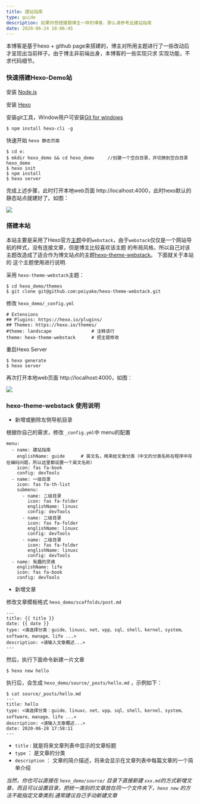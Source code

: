 ```yaml
---
title: 建站指南
type: guide
description: 如果你想搭建跟博主一样的博客，那么请参考此建站指南
date: 2020-06-24 18:06:45
---
```


本博客是基于hexo + github page来搭建的，博主对所用主题进行了一些改动后才呈现出当前样子。由于博主非前端出身，本博客的一些实现只求
实现功能，不求代码细节。

### 快速搭建Hexo-Demo站

安装 [Node.js](https://nodejs.org/en/)

安装 [Hexo](https://hexo.io/zh-cn/)

安装git工具，Window用户可安装[Git for windows](https://gitforwindows.org/)
   
    $ npm install hexo-cli -g

快速开始 `hexo 静态页面`

```
$ cd e:
$ mkdir hexo_demo && cd hexo_demo     //创建一个空白目录，并切换到空白目录hexo_demo
$ hexo init
$ npm install
$ hexo server
```

完成上述步骤，此时打开本地web页面 http://localhost:4000，此时hexo默认的静态站点就建好了。如图：

<img src="/images/hexo_demo.png">

### 搭建本站

本站主要是采用了Hexo官方[主题](https://hexo.io/themes/)中的`webstack`，由于`webstack`仅仅是一个网站导航的样式，没有连接文章，但是博主比较喜欢该主题
的布局风格，所以自己对该主题改造成了适合作为博文站点的主题[hexo-theme-webstack](git@github.com:peiyake/hexo-theme-webstack.git)。 下面就关于本站的
这个主题使用进行说明.

采用 `hexo-theme-webstack`主题：

```
$ cd hexo_demo/themes
$ git clone git@github.com:peiyake/hexo-theme-webstack.git
```

修改 `hexo_demo/_config.yml`

```
# Extensions
## Plugins: https://hexo.io/plugins/
## Themes: https://hexo.io/themes/
#theme: landscape               # 注释该行
theme: hexo-theme-webstack      # 把主题修改
```

重启Hexo Server

    $ hexo generate
    $ hexo server

再次打开本地web页面 http://localhost:4000，如图：

<img src="/images/hexo_piak.png">

### hexo-theme-webstack 使用说明

* 新增或删除左侧导航目录

根据你自己的需求，修改 `_config.yml`中 menu的配置

```
menu:
  - name: 建站指南
    englishName: guide      # 英文名，用来给文章分类（中文的分类名称在程序中存在编码问题，所以这里都设置一个英文名称）
    icon: fas fa-book
    config: devTools
  - name: 一级目录
    icon: fas fa-th-list
    submenu:
      - name: 二级目录
        icon: fas fa-folder
        englishName: linuxc
        config: devTools
      - name: 二级目录
        icon: fas fa-folder
        englishName: linuxc
        config: devTools
      - name: 二级目录
        icon: fas fa-folder
        englishName: linuxc
        config: devTools
  - name: 有趣的灵魂
    englishName: life
    icon: fas fa-book
    config: devTools
```

* 新增文章 

修改文章模板格式 `hexo_demo/scaffolds/post.md`

```
---
title: {{ title }}
date: {{ date }}
type: <请选择分类：guide、linuxc、net、vpp、sql、shell、kernel、system、software、manage、life ...>
description: <请输入文章概述...>
---
```

然后，执行下面命令新建一片文章

```
$ hexo new hello
```

执行后，会生成 `hexo_demo/source/_posts/hello.md` ，示例如下：

```
$ cat source/_posts/hello.md
---
title: hello
type: <请选择分类：guide、linuxc、net、vpp、sql、shell、kernel、system、software、manage、life ...>
description: <请输入文章概述...>
date: 2020-06-28 17:58:11
---
```

  * `title` : 就是将来文章列表中显示的文章标题
  * `type` ： 是文章的分类
  * `description` ： 文章的简介描述，将来会显示在文章列表中每篇文章的一个简单介绍

_当然，你也可以直接在 `hexo_demo/source/` 目录下直接新建 `xxx.md`的方式新增文章，而且可以设置目录，把统一类别的文章放在同一个文件夹下，`hexo new` 的方法不能指定文章类别.通常建议自己手动新建文章_

